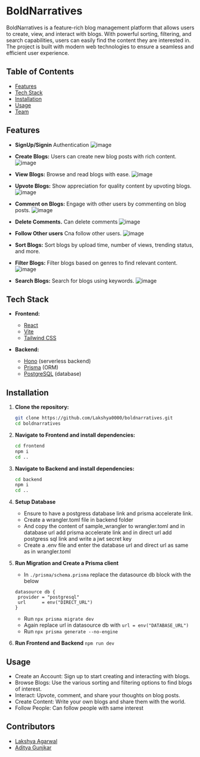 # BoldNarratives

BoldNarratives is a feature-rich blog management platform that allows users to create, view, and interact with blogs. With powerful sorting, filtering, and search capabilities, users can easily find the content they are interested in. The project is built with modern web technologies to ensure a seamless and efficient user experience.

## Table of Contents
- [Features](#features)
- [Tech Stack](#tech-stack)
- [Installation](#installation)
- [Usage](#usage)
- [Team](#contributors)

## Features
- **SignUp/Signin** Authentication
  ![image](https://github.com/user-attachments/assets/5284db6f-be6e-43bc-ac0c-18b1749491eb)

- **Create Blogs:** Users can create new blog posts with rich content.
  ![image](https://github.com/user-attachments/assets/a6eb947e-71ea-4017-b3b0-91dedc5697b9)

- **View Blogs:** Browse and read blogs with ease.
  ![image](https://github.com/user-attachments/assets/dc1507e3-0a33-439a-b58d-a472a0fc370f)
  
- **Upvote Blogs:** Show appreciation for quality content by upvoting blogs.
  ![image](https://github.com/user-attachments/assets/d5c8a570-9020-49fb-8e44-03e690f6fb30)

- **Comment on Blogs:** Engage with other users by commenting on blog posts.
  ![image](https://github.com/user-attachments/assets/ddc8e0c4-8368-4751-a7f4-a85e5bdfca9f)

- **Delete Comments.** Can delete comments
  ![image](https://github.com/user-attachments/assets/62b8c371-9377-4256-9305-c0188c215d08)

- **Follow Other users** Cna follow other users.
  ![image](https://github.com/user-attachments/assets/4b4326ab-1b34-48df-8eba-3c4cb7f33d1a)

- **Sort Blogs:** Sort blogs by upload time, number of views, trending status, and more.
- **Filter Blogs:** Filter blogs based on genres to find relevant content.
  ![image](https://github.com/user-attachments/assets/303f242b-301d-46b0-9b8a-bc42135856e4)
  
- **Search Blogs:** Search for blogs using keywords.
  ![image](https://github.com/user-attachments/assets/e3765a7e-808e-4c4f-8d48-c7a140fd06b1)

  
## Tech Stack
- **Frontend:**
  - [React](https://reactjs.org/)
  - [Vite](https://vitejs.dev/)
  - [Tailwind CSS](https://tailwindcss.com/)

- **Backend:**
  - [Hono](https://honojs.dev/) (serverless backend)
  - [Prisma](https://www.prisma.io/) (ORM)
  - [PostgreSQL](https://www.postgresql.org/) (database)

## Installation

1. **Clone the repository:**
   ```bash
   git clone https://github.com/Lakshya0000/boldnarratives.git
   cd boldnarratives

2. **Navigate to Frontend and install dependencies:**
   ```bash
   cd frontend
   npm i
   cd ..

3. **Navigate to Backend and install dependencies:**
   ```bash
   cd backend
   npm i
   cd ..

4. **Setup Database**
    - Ensure to have a postgress database link and prisma accelerate link.
    - Create a wrangler.toml file in backend folder
    - And copy the content of sample_wrangler to wrangler.toml and in database url add prisma accelerate link and in direct url add postgress sql link and write a jwt secret key
    - Create a .env file and enter the database url and direct url as same as in wrangler.toml

5. **Run Migration and Create a Prisma client**
   - In ``` ./prisma/schema.prisma ``` replace the datasource db block with the below
   ```
   datasource db {
    provider = "postgresql"
    url      = env("DIRECT_URL")
   }
   ```
   - Run ``` npx prisma migrate dev ```
   - Again replace url in datasource db with ``` url = env("DATABASE_URL")  ```
   - Run ``` npx prisma generate --no-engine ```

6. **Run Frontend and Backend**
   ``` npm run dev ```


## Usage
- Create an Account: Sign up to start creating and interacting with blogs.
- Browse Blogs: Use the various sorting and filtering options to find blogs of interest.
- Interact: Upvote, comment, and share your thoughts on blog posts.
- Create Content: Write your own blogs and share them with the world.
- Follow People: Can follow people with same interest

## Contributors
  - [Lakshya Agarwal](https://github.com/Lakshya0000)
  - [Aditya Gunjkar](https://github.com/aditya-gg04)
